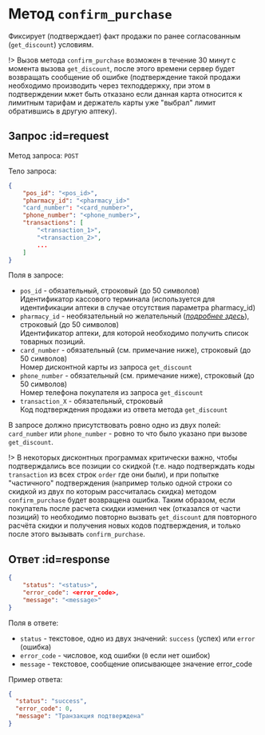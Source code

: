 # Метод `confirm_purchase`

Фиксирует (подтверждает) факт продажи по ранее согласованным (`get_discount`) условиям.

!> Вызов метода `confirm_purchase` возможен в течение 30 минут с момента вызова `get_discount`, после этого времени сервер будет возвращать сообщение об ошибке (подтверждение такой продажи необходимо производить через техподдержку, при этом в подтверждении мжет быть отказано если данная карта относится к лимитным тарифам и держатель карты уже "выбрал" лимит обратившись в другую аптеку).

## Запрос :id=request

Метод запроса: `POST`

Тело запроса: 
```json
{
    "pos_id": "<pos_id>",
    "pharmacy_id": "<pharmacy_id>"
    "card_number": "<card_number>",
    "phone_number": "<phone_number>",
    "transactions": [
        "<transaction_1>",
        "<transaction_2>",
        ...
    ]
}
```

Поля в запросе:

  * `pos_id` - обязательный, строковый (до 50 символов) \
Идентификатор кассового терминала (используется для идентификации аптеки в случае отсутствия параметра pharmacy_id)
  * `pharmacy_id` - необязательный но желательный (*[подробнее здесь](/like/changes#pharmacy_id)*), строковый (до 50 символов) \
Идентификатор аптеки, для которой необходимо получить список товарных позиций.
  * `card_number` - обязательный (см. примечание ниже), строковый (до 50 символов) \
Номер дисконтной карты из запроса `get_discount`
  * `phone_number` - обязательный (см. примечание ниже), строковый (до 50 символов) \
Номер телефона покупателя из запроса `get_discount`
  * `transaction_X` - обязательный, строковый \
Код подтверждения продажи из ответа метода `get_discount`

В запросе должно присутствовать ровно одно из двух полей: `card_number` или `phone_number` - ровно то что было указано при вызове `get_discount`.

!> В некоторых дисконтных программах критически важно, чтобы подтверждались все позиции со скидкой (т.е. надо подтверждать коды `transaction` из всех строк `order` где они были), и при попытке "частичного" подтверждения (например только одной строки со скидкой из двух по которым рассчиталась скидка) методом `confirm_purchase` будет возвращена ошибка. Таким образом, если покупатель после расчета скидки изменил чек (отказался от части позиций) то необходимо повторно вызвать `get_discount` для повторного расчёта скидки и получения новых кодов подтверждения, и только после этого вызывать `confirm_purchase`.

## Ответ :id=response

```json
{
    "status": "<status>",
    "error_code": <error_code>,
    "message": "<message>"
}
```

Поля в ответе:

  * `status` - текстовое, одно из двух значений: `success` (успех) или `error` (ошибка)
  * `error_code` - числовое, код ошибки (`0` если нет ошибок)
  * `message` - текстовое, сообщение описывающее значение error_code

Пример ответа:
```json
{
  "status": "success",
  "error_code": 0,
  "message": "Транзакция подтверждена"
}
```